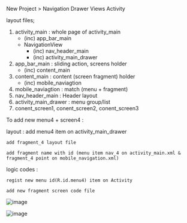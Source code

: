 New Project > Navigation Drawer Views Activity

layout files;

1. activity_main : whole page of activity_main
	- (inc) app_bar_main 
	- NavigationView
		- (inc) nav_header_main
		- (inc) activity_main_drawer
2. app_bar_main : sliding action, screens holder
	- (inc) content_main
3. content_main : content (screen fragment) holder
	- (inc) mobile_naviagtion
4. mobile_naviagtion : match (menu + fragment)
5. nav_header_main : Header layout
6. activity_main_drawer : menu group/list
7. conent_screen1, conent_screen2, conent_screen3


To add new menu4 + screen4 :

layout : 
	add menu4 item on activity_main_drawer
 
	add fragment_4 layout file
 
	add fragment name with id (menu item nav_4 on activity_main.xml & fragment_4 point on mobile_navigation.xml)
	
logic codes :

	regist new menu id(R.id.menu4) item on Activity
 
	add new fragment screen code file

 
![image](https://github.com/mkjry/NavigationDrawer/assets/132794460/49c6c877-d667-434f-9ab3-4c214ed9b483)

![image](https://github.com/mkjry/NavigationDrawer/assets/132794460/ea48dc09-d9f3-4252-b9e9-d1d2f59ff6a0)
